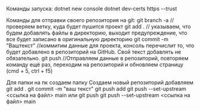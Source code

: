 Команды запуска:
dotnet new console
dotnet dev-certs https --trust

Команды для отправки своего репозитория на git:
git branch -a //проверяем ветку, куда будет пушится проект
git add . // указываем, что будем добавлять файлы в директорию, выходит предупреждение, что все будет записано в оригинальную директорию
git commit -m "Ваштекст" //коммитим данные для проекта, консоль перечислит то, что будет добавлено в репозиторий на GitHub. Свой текст добавлять не обязательно.
git push //Отправляем данные в репозиторий, повторяем команду ещё раз, переходим на репозиторий и обновляем страницу (cmd + 5, ctrl + f5)


Для папки на пк создаем папку
Создаем новый репозиторий
добавляем git add .
git commit -m "ваш текст"
git push add git push --set-upstream <ссылка на файл> main
или git push git push --set-upstream <ссылка на файл> main